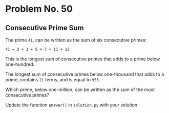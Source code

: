 # Problem No. 50
## Consecutive Prime Sum

The prime `41`, can be written as the sum of six consecutive primes:

    41 = 2 + 3 + 5 + 7 + 11 + 13

This is the longest sum of consecutive primes that adds to a prime below one-hundred.

The longest sum of consecutive primes below one-thousand that adds to a prime, contains `21` terms, and is equal to `953`.

Which prime, below one-million, can be written as the sum of the most consecutive primes?

Update the function `answer()` in `solution.py` with your solution.